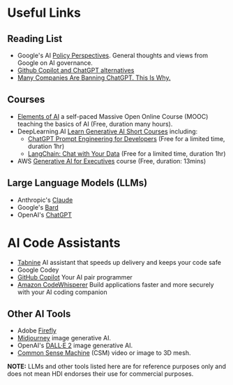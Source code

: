 # Useful Links

## Reading List

* Google's AI [Policy Perspectives](https://ai.google/responsibility/public-policy-perspectives/). General thoughts and views from Google on AI governance.
* [Github Copilot and ChatGPT alternatives](https://blog.pragmaticengineer.com/github-copilot-alternatives/)
* [Many Companies Are Banning ChatGPT. This Is Why.](https://www.sciencealert.com/many-companies-are-banning-chatgpt-this-is-why)

## Courses

* [Elements of AI](https://www.elementsofai.com/) a self-paced Massive Open Online Course (MOOC) teaching the basics of AI (Free, duration many hours).
* DeepLearning.AI [Learn Generative AI  Short Courses](https://www.deeplearning.ai/short-courses/) including:
  * [ChatGPT Prompt Engineering for Developers](https://www.deeplearning.ai/short-courses/chatgpt-prompt-engineering-for-developers/) (Free for a limited time, duration 1hr)
  * [LangChain: Chat with Your Data](https://www.deeplearning.ai/short-courses/langchain-chat-with-your-data/) (Free for a limited time, duration 1hr)
* AWS [Generative AI for Executives](https://explore.skillbuilder.aws/learn/course/external/view/elearning/16666/generative-ai-for-executives) course (Free, duration: 13mins)

## Large Language Models (LLMs)

* Anthropic's [Claude](https://claude.ai/)
* Google's [Bard](https://bard.google.com)
* OpenAI's [ChatGPT](https://chat.openai.com/)

# AI Code Assistants

* [Tabnine](https://www.tabnine.com) AI assistant that speeds up delivery and keeps your code safe
* Google Codey
* [GitHub Copilot](https://github.com/features/copilot/) Your AI pair programmer
* [Amazon CodeWhisperer](https://aws.amazon.com/codewhisperer/) Build applications faster and more securely with your AI coding companion

## Other AI Tools

* Adobe [Firefly](https://www.adobe.com/sensei/generative-ai/firefly.html)
* [Midjourney](https://www.midjourney.com/) image generative AI.
* OpenAI's [DALL·E 2](https://labs.openai.com) image generative AI.
* [Common Sense Machine](https://www.csm.ai) (CSM) video or image to 3D mesh.

**NOTE:** LLMs and other tools listed here are for reference purposes only and does not mean HDI endorses their use for commercial purposes.
